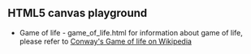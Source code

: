 ## HTML5 canvas playground ##

* Game of life - game_of_life.html
    for information about game of life, please refer to [Conway's Game of life on Wikipedia](http://en.wikipedia.org/wiki/Conway's_Game_of_Life)